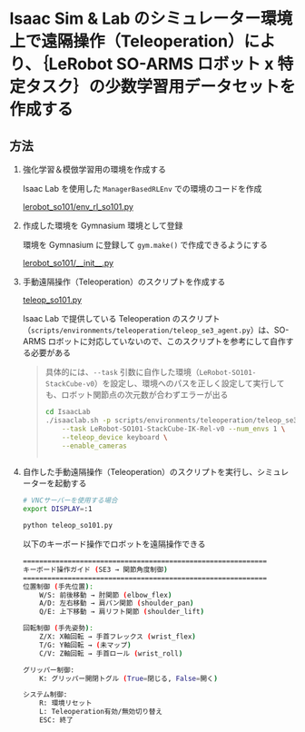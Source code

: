 # Isaac Sim & Lab のシミュレーター環境上で遠隔操作（Teleoperation）により、｛LeRobot SO-ARMS ロボット x 特定タスク｝の少数学習用データセットを作成する

## 方法

1. 強化学習＆模倣学習用の環境を作成する

    Isaac Lab を使用した `ManagerBasedRLEnv` での環境のコードを作成

    [lerobot_so101/env_rl_so101.py](lerobot_so101/env_rl_so101.py)

1. 作成した環境を Gymnasium 環境として登録

    環境を Gymnasium に登録して `gym.make()` で作成できるようにする

    [lerobot_so101/\_\_init\_\_.py](lerobot_so101/__init__.py)

1. 手動遠隔操作（Teleoperation）のスクリプトを作成する

    [teleop_so101.py](teleop_so101.py)

    Isaac Lab で提供している Teleoperation のスクリプト（`scripts/environments/teleoperation/teleop_se3_agent.py`）は、SO-ARMS ロボットに対応していないので、このスクリプトを参考にして自作する必要がある

    > 具体的には、`--task` 引数に自作した環境（`LeRobot-SO101-StackCube-v0`）を設定し、環境へのパスを正しく設定して実行しても、ロボット関節点の次元数が合わずエラーが出る
    > ```bash
    > cd IsaacLab
    > ./isaaclab.sh -p scripts/environments/teleoperation/teleop_se3_agent.py \
    >     --task LeRobot-SO101-StackCube-IK-Rel-v0 --num_envs 1 \
    >     --teleop_device keyboard \
    >     --enable_cameras
    > ```
    > ```bash
    > ```

1. 自作した手動遠隔操作（Teleoperation）のスクリプトを実行し、シミュレーターを起動する

    ```bash
    # VNCサーバーを使用する場合
    export DISPLAY=:1

    python teleop_so101.py
    ```

    以下のキーボード操作でロボットを遠隔操作できる

    ```bash
    ============================================================
    キーボード操作ガイド (SE3 → 関節角度制御)
    ============================================================
    位置制御 (手先位置):
        W/S: 前後移動 → 肘関節 (elbow_flex)
        A/D: 左右移動 → 肩パン関節 (shoulder_pan)
        Q/E: 上下移動 → 肩リフト関節 (shoulder_lift)

    回転制御 (手先姿勢):
        Z/X: X軸回転 → 手首フレックス (wrist_flex)
        T/G: Y軸回転 → (未マップ)
        C/V: Z軸回転 → 手首ロール (wrist_roll)

    グリッパー制御:
        K: グリッパー開閉トグル (True=閉じる, False=開く)

    システム制御:
        R: 環境リセット
        L: Teleoperation有効/無効切り替え
        ESC: 終了
    ```
